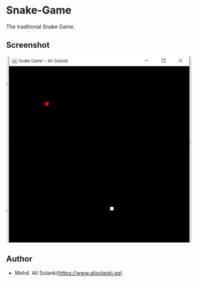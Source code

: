 # Snake-Game
The traditional Snake Game.

## Screenshot
![Snake Game](https://github.com/alisolanki/Snake-Game/blob/master/snakegame.jpg)

## Author
* Mohd. Ali Solanki(https://www.alisolanki.gq)
